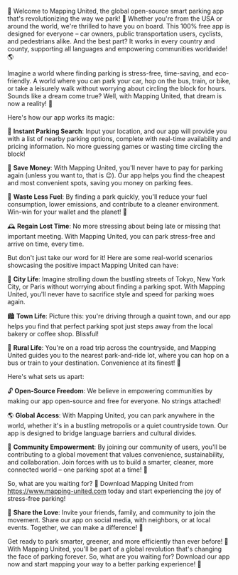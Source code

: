 🚀 Welcome to Mapping United, the global open-source smart parking app that's revolutionizing the way we park! 🤩 Whether you're from the USA or around the world, we're thrilled to have you on board. This 100% free app is designed for everyone – car owners, public transportation users, cyclists, and pedestrians alike. And the best part? It works in every country and county, supporting all languages and empowering communities worldwide! 🌎

Imagine a world where finding parking is stress-free, time-saving, and eco-friendly. A world where you can park your car, hop on the bus, train, or bike, or take a leisurely walk without worrying about circling the block for hours. Sounds like a dream come true? Well, with Mapping United, that dream is now a reality! 🌟

Here's how our app works its magic:

📍 **Instant Parking Search**: Input your location, and our app will provide you with a list of nearby parking options, complete with real-time availability and pricing information. No more guessing games or wasting time circling the block!

💸 **Save Money**: With Mapping United, you'll never have to pay for parking again (unless you want to, that is 😉). Our app helps you find the cheapest and most convenient spots, saving you money on parking fees.

🚗 **Waste Less Fuel**: By finding a park quickly, you'll reduce your fuel consumption, lower emissions, and contribute to a cleaner environment. Win-win for your wallet and the planet! 🌟

🕰️ **Regain Lost Time**: No more stressing about being late or missing that important meeting. With Mapping United, you can park stress-free and arrive on time, every time.

But don't just take our word for it! Here are some real-world scenarios showcasing the positive impact Mapping United can have:

🌆 **City Life**: Imagine strolling down the bustling streets of Tokyo, New York City, or Paris without worrying about finding a parking spot. With Mapping United, you'll never have to sacrifice style and speed for parking woes again.

🏙️ **Town Life**: Picture this: you're driving through a quaint town, and our app helps you find that perfect parking spot just steps away from the local bakery or coffee shop. Blissful!

🌄 **Rural Life**: You're on a road trip across the countryside, and Mapping United guides you to the nearest park-and-ride lot, where you can hop on a bus or train to your destination. Convenience at its finest! 🚌

Here's what sets us apart:

🔓 **Open-Source Freedom**: We believe in empowering communities by making our app open-source and free for everyone. No strings attached!

🌎 **Global Access**: With Mapping United, you can park anywhere in the world, whether it's in a bustling metropolis or a quiet countryside town. Our app is designed to bridge language barriers and cultural divides.

💪 **Community Empowerment**: By joining our community of users, you'll be contributing to a global movement that values convenience, sustainability, and collaboration. Join forces with us to build a smarter, cleaner, more connected world – one parking spot at a time! 🌟

So, what are you waiting for? 🎉 Download Mapping United from https://www.mapping-united.com today and start experiencing the joy of stress-free parking!

📨 **Share the Love**: Invite your friends, family, and community to join the movement. Share our app on social media, with neighbors, or at local events. Together, we can make a difference! 🌟

Get ready to park smarter, greener, and more efficiently than ever before! 🚀 With Mapping United, you'll be part of a global revolution that's changing the face of parking forever. So, what are you waiting for? Download our app now and start mapping your way to a better parking experience! 📍